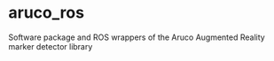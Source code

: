 aruco_ros
=========

Software package and ROS wrappers of the Aruco Augmented Reality marker detector library
